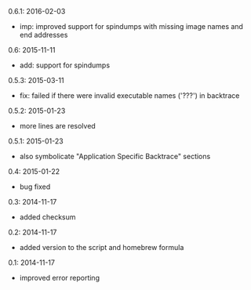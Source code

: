 0.6.1: 2016-02-03
- imp: improved support for spindumps with missing image names and end addresses

0.6: 2015-11-11
- add: support for spindumps

0.5.3: 2015-03-11
- fix: failed if there were invalid executable names ('???') in backtrace

0.5.2: 2015-01-23
- more lines are resolved

0.5.1: 2015-01-23
- also symbolicate "Application Specific Backtrace" sections

0.4: 2015-01-22
- bug fixed

0.3: 2014-11-17
- added checksum

0.2: 2014-11-17
- added version to the script and homebrew formula

0.1: 2014-11-17
- improved error reporting

